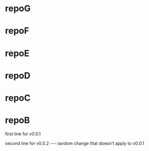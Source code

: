 # repoG
# repoF
# repoE
# repoD
# repoC
# repoB

first line for v0.0.1

second line for v0.0.2 --- random change that doesn't apply to v0.0.1
